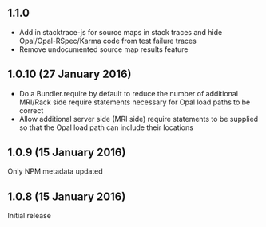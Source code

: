 ## 1.1.0

* Add in stacktrace-js for source maps in stack traces and hide Opal/Opal-RSpec/Karma code from test failure traces
* Remove undocumented source map results feature

## 1.0.10 (27 January 2016)

* Do a Bundler.require by default to reduce the number of additional MRI/Rack side require statements necessary for Opal load paths to be correct
* Allow additional server side (MRI side) require statements to be supplied so that the Opal load path can include their
locations

## 1.0.9 (15 January 2016)

Only NPM metadata updated

## 1.0.8 (15 January 2016)

Initial release
